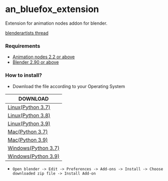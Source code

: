 # an_bluefox_extension
 Extension for animation nodes addon for blender.
 
 [blenderartists thread](https://blenderartists.org/t/bluefox-extension-for-animation-nodes/1273067)

 ### Requirements
   - [Animation nodes 2.2 or above](https://animation-nodes.com/)
   - [Blender 2.90 or above](https://www.blender.org/download/)
    
 ### How to install?
   - Download the file according to your Operating System
   
   
| DOWNLOAD              
|----------------|
|[Linux(Python 3.7)](https://github.com/harisreedhar/an_bluefox_extension/releases/download/master-cd-build/an_bluefox_extension_v1_0_linux_py37.zip)        |
|[Linux(Python 3.8)](https://github.com/harisreedhar/an_bluefox_extension/releases/download/master-cd-build/an_bluefox_extension_v1_0_linux_py38.zip)        |
|[Linux(Python 3.9)](https://github.com/harisreedhar/an_bluefox_extension/releases/download/master-cd-build/an_bluefox_extension_v1_0_linux_py39.zip)        |
|[Mac(Python 3.7)](https://github.com/harisreedhar/an_bluefox_extension/releases/download/master-cd-build/an_bluefox_extension_v1_0_macOS_py37.zip)         |
|[Mac(Python 3.9)](https://github.com/harisreedhar/an_bluefox_extension/releases/download/master-cd-build/an_bluefox_extension_v1_0_macOS_py39.zip)         |
|[Windows(Python 3.7)](https://github.com/harisreedhar/an_bluefox_extension/releases/download/master-cd-build/an_bluefox_extension_v1_0_windows_py37.zip)   |
|[Windows(Python 3.9)](https://github.com/harisreedhar/an_bluefox_extension/releases/download/master-cd-build/an_bluefox_extension_v1_0_windows_py39.zip)   |`


   - `Open blender -> Edit -> Preferences -> Add-ons -> Install -> Choose downloaded zip file -> Install Add-on`    

